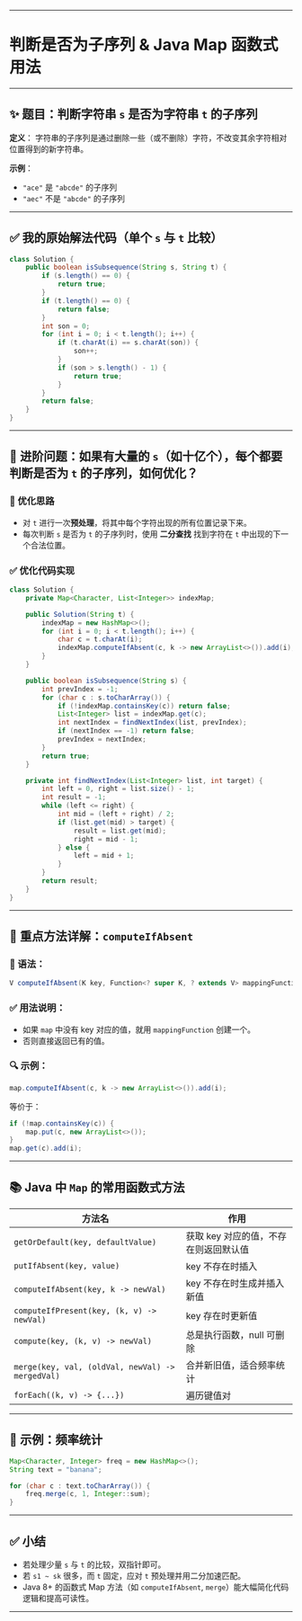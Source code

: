 ------

# 判断是否为子序列 & Java Map 函数式用法

------

## ✨ 题目：判断字符串 `s` 是否为字符串 `t` 的子序列

**定义**：
 字符串的子序列是通过删除一些（或不删除）字符，不改变其余字符相对位置得到的新字符串。

**示例**：

- `"ace"` 是 `"abcde"` 的子序列
- `"aec"` 不是 `"abcde"` 的子序列

------

## ✅ 我的原始解法代码（单个 `s` 与 `t` 比较）

```java
class Solution {
    public boolean isSubsequence(String s, String t) {
        if (s.length() == 0) {
            return true;
        }
        if (t.length() == 0) {
            return false;
        }
        int son = 0;
        for (int i = 0; i < t.length(); i++) {
            if (t.charAt(i) == s.charAt(son)) {
                son++;
            }
            if (son > s.length() - 1) {
                return true;
            }
        }
        return false;
    }
}
```

------

## 🔁 进阶问题：如果有大量的 `s`（如十亿个），每个都要判断是否为 `t` 的子序列，如何优化？

### 🧠 优化思路

- 对 `t` 进行一次**预处理**，将其中每个字符出现的所有位置记录下来。
- 每次判断 `s` 是否为 `t` 的子序列时，使用 **二分查找** 找到字符在 `t` 中出现的下一个合法位置。

### ✅ 优化代码实现

```java
class Solution {
    private Map<Character, List<Integer>> indexMap;

    public Solution(String t) {
        indexMap = new HashMap<>();
        for (int i = 0; i < t.length(); i++) {
            char c = t.charAt(i);
            indexMap.computeIfAbsent(c, k -> new ArrayList<>()).add(i);
        }
    }

    public boolean isSubsequence(String s) {
        int prevIndex = -1;
        for (char c : s.toCharArray()) {
            if (!indexMap.containsKey(c)) return false;
            List<Integer> list = indexMap.get(c);
            int nextIndex = findNextIndex(list, prevIndex);
            if (nextIndex == -1) return false;
            prevIndex = nextIndex;
        }
        return true;
    }

    private int findNextIndex(List<Integer> list, int target) {
        int left = 0, right = list.size() - 1;
        int result = -1;
        while (left <= right) {
            int mid = (left + right) / 2;
            if (list.get(mid) > target) {
                result = list.get(mid);
                right = mid - 1;
            } else {
                left = mid + 1;
            }
        }
        return result;
    }
}
```

------

## 🧰 重点方法详解：`computeIfAbsent`

### 📌 语法：

```java
V computeIfAbsent(K key, Function<? super K, ? extends V> mappingFunction)
```

### ✅ 用法说明：

- 如果 `map` 中没有 key 对应的值，就用 `mappingFunction` 创建一个。
- 否则直接返回已有的值。

### 🔍 示例：

```java
map.computeIfAbsent(c, k -> new ArrayList<>()).add(i);
```

等价于：

```java
if (!map.containsKey(c)) {
    map.put(c, new ArrayList<>());
}
map.get(c).add(i);
```

------

## 📚 Java 中 `Map` 的常用函数式方法

| 方法名                                           | 作用                                  |
| ------------------------------------------------ | ------------------------------------- |
| `getOrDefault(key, defaultValue)`                | 获取 key 对应的值，不存在则返回默认值 |
| `putIfAbsent(key, value)`                        | key 不存在时插入                      |
| `computeIfAbsent(key, k -> newVal)`              | key 不存在时生成并插入新值            |
| `computeIfPresent(key, (k, v) -> newVal)`        | key 存在时更新值                      |
| `compute(key, (k, v) -> newVal)`                 | 总是执行函数，null 可删除             |
| `merge(key, val, (oldVal, newVal) -> mergedVal)` | 合并新旧值，适合频率统计              |
| `forEach((k, v) -> {...})`                       | 遍历键值对                            |

------

## 📌 示例：频率统计

```java
Map<Character, Integer> freq = new HashMap<>();
String text = "banana";

for (char c : text.toCharArray()) {
    freq.merge(c, 1, Integer::sum);
}
```

------

## ✅ 小结

- 若处理少量 `s` 与 `t` 的比较，双指针即可。
- 若 `s1 ~ sk` 很多，而 `t` 固定，应对 `t` 预处理并用二分加速匹配。
- Java 8+ 的函数式 Map 方法（如 `computeIfAbsent`, `merge`）能大幅简化代码逻辑和提高可读性。

------

